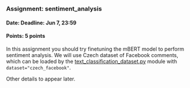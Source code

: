 ### Assignment: sentiment_analysis
#### Date: Deadline: Jun 7, 23:59
#### Points: 5 points

In this assignment you should try finetuning the mBERT model to perform
sentiment analysis. We will use Czech dataset of Facebook comments,
which can be loaded by the
[text_classification_dataset.py](https://github.com/ufal/npfl114/tree/master/labs/13/text_classification_dataset.py)
module with `dataset="czech_facebook"`.

Other details to appear later.
